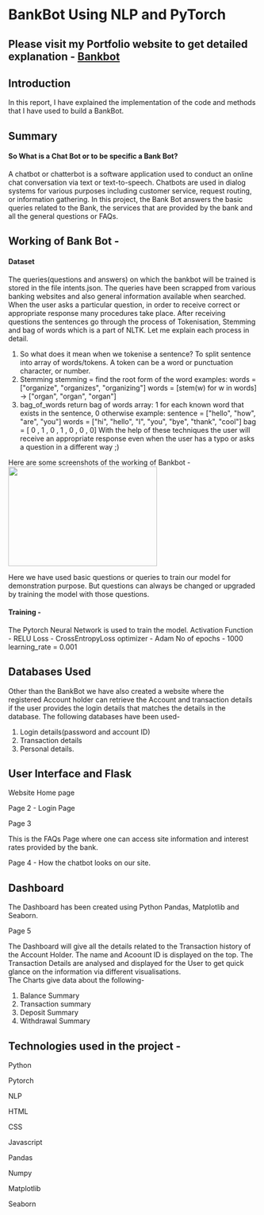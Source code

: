 # BankBot Using NLP and PyTorch

## Please visit my Portfolio website to get detailed explanation - [Bankbot](https://aishwaryakshirsagar.github.io/Portfolio_Website/post/chapter2/)

## Introduction
In this report, I have explained the implementation of the code and methods that I have used to build a BankBot.

## Summary
#### So What is a Chat Bot or to be specific a Bank Bot?
A chatbot or chatterbot is a software application used to conduct an online chat conversation via text or text-to-speech. Chatbots are used in dialog systems for various purposes including customer service, request routing, or information gathering.
In this project, the Bank Bot answers the basic queries related to the Bank, the services that are provided by the bank and all the general questions or FAQs.

## Working of Bank Bot -
#### Dataset
The queries(questions and answers) on which the bankbot will be trained is stored in the file intents.json. The queries have been scrapped from various banking websites and also general information available when searched. When the user asks a particular question, in order to receive correct or appropriate response many procedures take place.
After receiving questions the sentences go through the process of Tokenisation, Stemming and bag of words which is a part of NLTK.
Let me explain each process in detail.
1. So what does it mean when we tokenise a sentence?
To split sentence into array of words/tokens. A token can be a word or punctuation character, or number.
2. Stemming
stemming = find the root form of the word
    examples:
    words = ["organize", "organizes", "organizing"]
    words = [stem(w) for w in words]
    -> ["organ", "organ", "organ"]
3. bag_of_words
return bag of words array:
    1 for each known word that exists in the sentence, 0 otherwise
    example:
    sentence = ["hello", "how", "are", "you"]
    words = ["hi", "hello", "I", "you", "bye", "thank", "cool"]
    bag   = [  0 ,    1 ,    0 ,   1 ,    0 ,    0 ,      0]
With the help of these techniques the user will receive an appropriate response even when the user has a typo or asks a question in a different way ;)

Here are some screenshots of the working of Bankbot -
<img src="C:\Users\7XIN\Desktop\exampleSite\public\images\Bankbot1.png" width="300" height ="200">

 
 <!-- <img src="https://user-images.githubusercontent.com/67967781/138293539-a829234d-80ab-4634-92d4-cbf392405f9b.png" width="300" height ="500">
 -->
Here we have used basic questions or queries to train our model for demonstration purpose. But questions can always be changed or upgraded by training the model with those questions.
#### Training -
The Pytorch Neural Network is used to train the model.
Activation Function - RELU
Loss - CrossEntropyLoss
optimizer - Adam
No of epochs - 1000
learning_rate = 0.001

## Databases Used
Other than the BankBot we have also created a website where the registered Account holder can retrieve the Account and transaction details if the user provides the login details that matches the details in the database.
The following databases have been used-
1. Login details(password and account ID)
2. Transaction details
3. Personal details.

## User Interface and Flask
Website Home page
<!-- <img src="https://user-images.githubusercontent.com/67967781/138293539-a829234d-80ab-4634-92d4-cbf392405f9b.png" width="300" height ="500">
 -->

Page 2 - Login Page
<!-- <img src="https://user-images.githubusercontent.com/67967781/138293539-a829234d-80ab-4634-92d4-cbf392405f9b.png" width="300" height ="500">
 -->
Page 3
<!-- <img src="https://user-images.githubusercontent.com/67967781/138293539-a829234d-80ab-4634-92d4-cbf392405f9b.png" width="300" height ="500">
 -->
This is the FAQs Page where one can access site information and interest rates provided by the bank.

Page 4 - How the chatbot looks on our site.
<!-- <img src="https://user-images.githubusercontent.com/67967781/138293539-a829234d-80ab-4634-92d4-cbf392405f9b.png" width="300" height ="500">
 -->
## Dashboard
The Dashboard has been created using Python Pandas, Matplotlib and Seaborn.

Page 5
<!-- <img src="https://user-images.githubusercontent.com/67967781/138293539-a829234d-80ab-4634-92d4-cbf392405f9b.png" width="300" height ="500">
 -->
 
The Dashboard will give all the details related to the Transaction history of the Account Holder. The name and Acoount ID is displayed on the top. The Transaction Details are analysed and displayed for the User to get quick glance on the information via different visualisations.  
The Charts give data about the following-
1. Balance Summary
2. Transaction summary
3. Deposit Summary
4. Withdrawal Summary


## Technologies used in the project -
Python

Pytorch

NLP

HTML

CSS

Javascript

Pandas

Numpy

Matplotlib

Seaborn

